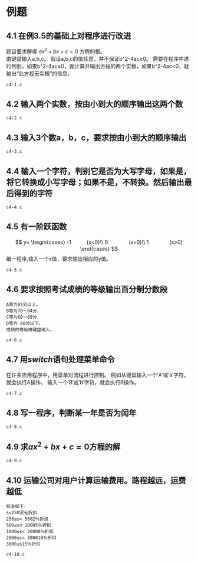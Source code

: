 # 例题

## 4.1 在例3.5的基础上对程序进行改进

题目要求解得 $ax^2+bx+c=0$ 方程的根。  
由键盘输入a,b,c。
假设a,b,c的值任意，并不保证b^2-4ac≥0。
需要在程序中进行判别，如果b^2-4ac≥0，就计算并输出方程的两个实根，如果b^2-4ac<0，就输出“此方程无实根”的信息。

`c4-1.c`

## 4.2 输入两个实数，按由小到大的顺序输出这两个数

`c4-2.c`

## 4.3 输入3个数a，b，c，要求按由小到大的顺序输出

`c4-3.c`

## 4.4 输入一个字符，判别它是否为大写字母，如果是，将它转换成小写字母；如果不是，不转换。然后输出最后得到的字符

`c4-4.c`

## 4.5 有一阶跃函数

$$
y=
\begin{cases}
-1　　　(x<0)\\
0　　　　(x=0)\\
1　　　　(x>0)
\end{cases}
$$
编一程序,输入一个x值，要求输出相应的y值。

`c4-5.c`

## 4.6 要求按照考试成绩的等级输出百分制分数段

    A等为85分以上，  
    B等为70～84分，  
    C等为60～69分，  
    D等为 60分以下。  
    成绩的等级由键盘输入。

`c4-6.c`

## 4.7 用$switch$语句处理菜单命令

在许多应用程序中，用菜单对流程进行控制。
例如从键盘输入一个′A′或′a′字符，就会执行A操作，
输入一个′B′或′b′字符，就会执行B操作。

`c4-7.c`

## 4.8 写一程序，判断某一年是否为闰年

`c4-8.c`

## 4.9 求$ax^2+bx+c=0$方程的解

`c4-9.c`

## 4.10 运输公司对用户计算运输费用。路程越远，运费越低

    标准如下:  
    s<250没有折扣
    250≤s< 5002％折扣
    500≤s< 10005％折扣
    1000≤s< 20008％折扣
    2000≤s< 300010％折扣
    3000≤s15％折扣

`c4-10.c`

